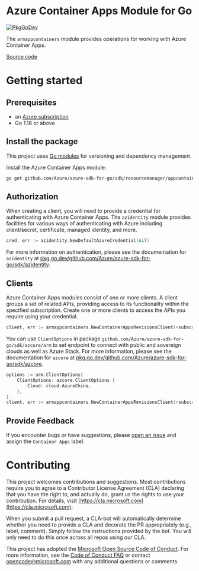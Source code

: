 # Azure Container Apps Module for Go

[![PkgGoDev](https://pkg.go.dev/badge/github.com/Azure/azure-sdk-for-go/sdk/resourcemanager/appcontainers/armappcontainers)](https://pkg.go.dev/github.com/Azure/azure-sdk-for-go/sdk/resourcemanager/appcontainers/armappcontainers)

The `armappcontainers` module provides operations for working with Azure Container Apps.

[Source code](https://github.com/Azure/azure-sdk-for-go/tree/main/sdk/resourcemanager/appcontainers/armappcontainers)

# Getting started

## Prerequisites

- an [Azure subscription](https://azure.microsoft.com/free/)
- Go 1.18 or above

## Install the package

This project uses [Go modules](https://github.com/golang/go/wiki/Modules) for versioning and dependency management.

Install the Azure Container Apps module:

```sh
go get github.com/Azure/azure-sdk-for-go/sdk/resourcemanager/appcontainers/armappcontainers
```

## Authorization

When creating a client, you will need to provide a credential for authenticating with Azure Container Apps.  The `azidentity` module provides facilities for various ways of authenticating with Azure including client/secret, certificate, managed identity, and more.

```go
cred, err := azidentity.NewDefaultAzureCredential(nil)
```

For more information on authentication, please see the documentation for `azidentity` at [pkg.go.dev/github.com/Azure/azure-sdk-for-go/sdk/azidentity](https://pkg.go.dev/github.com/Azure/azure-sdk-for-go/sdk/azidentity).

## Clients

Azure Container Apps modules consist of one or more clients.  A client groups a set of related APIs, providing access to its functionality within the specified subscription.  Create one or more clients to access the APIs you require using your credential.

```go
client, err := armappcontainers.NewContainerAppsRevisionsClient(<subscription ID>, cred, nil)
```

You can use `ClientOptions` in package `github.com/Azure/azure-sdk-for-go/sdk/azcore/arm` to set endpoint to connect with public and sovereign clouds as well as Azure Stack. For more information, please see the documentation for `azcore` at [pkg.go.dev/github.com/Azure/azure-sdk-for-go/sdk/azcore](https://pkg.go.dev/github.com/Azure/azure-sdk-for-go/sdk/azcore).

```go
options := arm.ClientOptions{
    ClientOptions: azcore.ClientOptions {
        Cloud: cloud.AzureChina,
    },
}
client, err := armappcontainers.NewContainerAppsRevisionsClient(<subscription ID>, cred, &options)
```

## Provide Feedback

If you encounter bugs or have suggestions, please
[open an issue](https://github.com/Azure/azure-sdk-for-go/issues) and assign the `Container Apps` label.

# Contributing

This project welcomes contributions and suggestions. Most contributions require
you to agree to a Contributor License Agreement (CLA) declaring that you have
the right to, and actually do, grant us the rights to use your contribution.
For details, visit [https://cla.microsoft.com](https://cla.microsoft.com).

When you submit a pull request, a CLA-bot will automatically determine whether
you need to provide a CLA and decorate the PR appropriately (e.g., label,
comment). Simply follow the instructions provided by the bot. You will only
need to do this once across all repos using our CLA.

This project has adopted the
[Microsoft Open Source Code of Conduct](https://opensource.microsoft.com/codeofconduct/).
For more information, see the
[Code of Conduct FAQ](https://opensource.microsoft.com/codeofconduct/faq/)
or contact [opencode@microsoft.com](mailto:opencode@microsoft.com) with any
additional questions or comments.